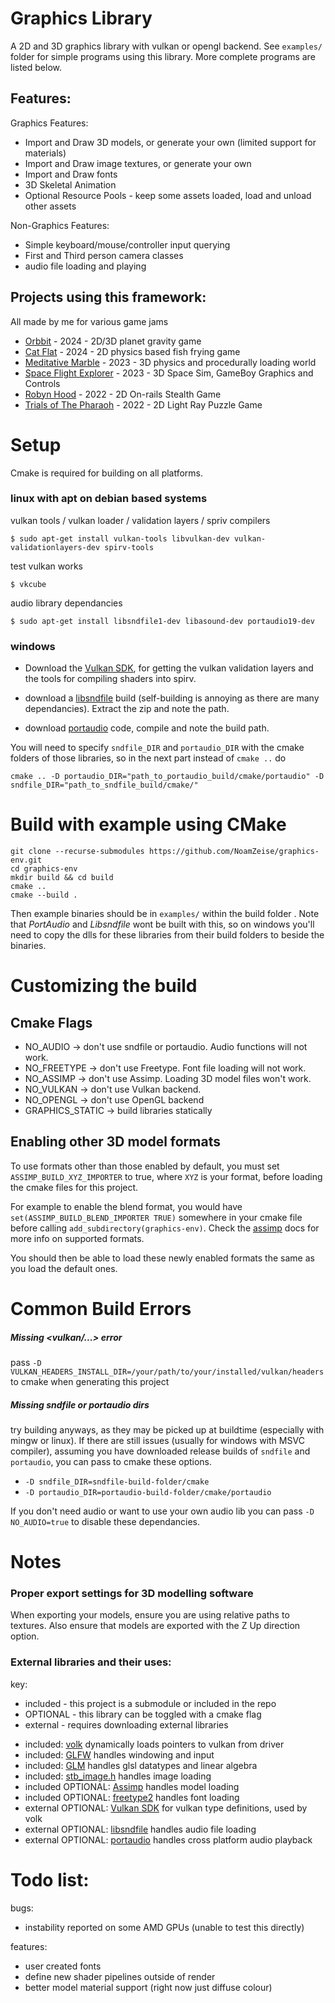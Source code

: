 # Graphics Library 
A 2D and 3D graphics library with vulkan or opengl backend.
See `examples/` folder for simple programs using this library.
More complete programs are listed below.

## Features:

Graphics Features:
* Import and Draw 3D models, or generate your own (limited support for materials)
* Import and Draw image textures, or generate your own
* Import and Draw fonts
* 3D Skeletal Animation
* Optional Resource Pools - keep some assets loaded, load and unload other assets

Non-Graphics Features:
* Simple keyboard/mouse/controller input querying
* First and Third person camera classes
* audio file loading and playing

## Projects using this framework:

All made by me for various game jams

* [Orbbit](https://noamzeise.com/gamejam/2024/02/27/Orbbit.html) - 2024 - 2D/3D planet gravity game
* [Cat Flat](https://noamzeise.com/gamejam/2024/01/29/CatFlat.html) - 2024 - 2D physics based fish frying game
* [Meditative Marble](https://noamzeise.com/gamejam/2023/12/16/Meditative-Marble.html) - 2023 - 3D physics and procedurally loading world 
* [Space Flight Explorer](https://noamzeise.com/gamejam/2023/09/25/Space-Flight.html) - 2023 - 3D Space Sim, GameBoy Graphics and Controls
* [Robyn Hood](https://noamzeise.com/gamejam/2022/09/28/Robyn-Hood.html) - 2022 - 2D On-rails Stealth Game
* [Trials of The Pharaoh](https://noamzeise.com/gamejam/2022/05/30/TrialsOfThePharaoh.html) - 2022 - 2D Light Ray Puzzle Game

# Setup

Cmake is required for building on all platforms.

### linux with apt on debian based systems

vulkan tools / vulkan loader / validation layers / spriv compilers
```
$ sudo apt-get install vulkan-tools libvulkan-dev vulkan-validationlayers-dev spirv-tools
```
test vulkan works
```
$ vkcube
```
audio library dependancies
```
$ sudo apt-get install libsndfile1-dev libasound-dev portaudio19-dev
```

### windows

* Download the [Vulkan SDK](https://www.lunarg.com/vulkan-sdk/), for getting the vulkan validation layers and the tools for compiling shaders into spirv.

* download a [libsndfile](https://github.com/libsndfile/libsndfile/releases) build 
(self-building is annoying as there are many dependancies). Extract the zip and note the path.

* download [portaudio](http://files.portaudio.com/docs/v19-doxydocs/compile_windows.html) code, compile and note the build path.

You will need to specify `sndfile_DIR` and `portaudio_DIR` with the cmake folders of those 
libraries, so in the next part instead of `cmake ..` do
```
cmake .. -D portaudio_DIR="path_to_portaudio_build/cmake/portaudio" -D sndfile_DIR="path_to_sndfile_build/cmake/"
```

# Build with example using CMake

```
git clone --recurse-submodules https://github.com/NoamZeise/graphics-env.git
cd graphics-env
mkdir build && cd build
cmake ..
cmake --build .
```
Then example binaries should be in `examples/` within the build folder . 
Note that _PortAudio_ and _Libsndfile_ wont be built with this, 
so on windows you'll need to copy the dlls for these libraries 
from their build folders to beside the binaries.


# Customizing the build

## Cmake Flags

* NO\_AUDIO -> don't use sndfile or portaudio. Audio functions will not work.
* NO\_FREETYPE -> don't use Freetype. Font file loading will not work.
* NO\_ASSIMP -> don't use Assimp. Loading 3D model files won't work. 
* NO\_VULKAN -> don't use Vulkan backend.
* NO\_OPENGL -> don't use OpenGL backend
* GRAPHICS\_STATIC -> build libraries statically

## Enabling other 3D model formats

To use formats other than those enabled by default, you must set `ASSIMP_BUILD_XYZ_IMPORTER` 
to true, where `XYZ` is your format, before loading the cmake files for this project.

For example to enable the blend format, you would have `set(ASSIMP_BUILD_BLEND_IMPORTER TRUE)`
somewhere in your cmake file before calling `add_subdirectory(graphics-env)`. 
Check the [assimp](https://assimp.org/) docs for more info 
on supported formats.

You should then be able to load these newly enabled formats the same as you load the default ones.

# Common Build Errors

##### Missing <vulkan/...> error
pass `-D VULKAN_HEADERS_INSTALL_DIR=/your/path/to/your/installed/vulkan/headers`
to cmake when generating this project

##### Missing sndfile or portaudio dirs
try building anyways, as they may be picked up at buildtime (especially with mingw or linux). 
If there are still issues (usually for windows with MSVC compiler),
assuming you have downloaded release builds of `sndfile` and `portaudio`,
you can pass to cmake these options.
- `-D sndfile_DIR=sndfile-build-folder/cmake`
- `-D portaudio_DIR=portaudio-build-folder/cmake/portaudio`

If you don't need audio or want to use your own audio lib you can pass
`-D NO_AUDIO=true` to disable these dependancies.

# Notes

### Proper export settings for 3D modelling software

When exporting your models, ensure you are using relative paths to textures.
Also ensure that models are exported with the Z Up direction option.

### External libraries and their uses:

key:
- included - this project is a submodule or included in the repo
- OPTIONAL - this library can be toggled with a cmake flag
- external - requires downloading external libraries

* included: [volk](https://github.com/zeux/volk) dynamically loads pointers to vulkan from driver
* included: [GLFW](https://www.glfw.org/) handles windowing and input
* included: [GLM](https://github.com/g-truc/glm) handles glsl datatypes and linear algebra
* included: [stb_image.h](https://github.com/nothings/stb) handles image loading
* included OPTIONAL:   [Assimp](https://github.com/assimp/assimp) handles model loading
* included OPTIONAL:   [freetype2](https://freetype.org/) handles font loading
* external OPTIONAL:   [Vulkan SDK](https://vulkan.lunarg.com/) for vulkan type definitions, used by volk
* external OPTIONAL:   [libsndfile](https://github.com/libsndfile/libsndfile) handles audio file loading
* external OPTIONAL:   [portaudio](http://www.portaudio.com/) handles cross platform audio playback


# Todo list:
bugs:
* instability reported on some AMD GPUs (unable to test this directly)

features:
* user created fonts
* define new shader pipelines outside of render
* better model material support (right now just diffuse colour)
